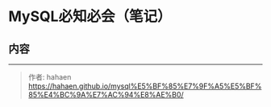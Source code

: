 # MySQL必知必会（笔记）

## 内容

---

> 作者: hahaen  
> https://hahaen.github.io/mysql%E5%BF%85%E7%9F%A5%E5%BF%85%E4%BC%9A%E7%AC%94%E8%AE%B0/
